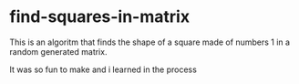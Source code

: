 # find-squares-in-matrix

This is an algoritm that finds the shape of a square made of numbers 1 in a random generated matrix.

It was so fun to make and i learned in the process

